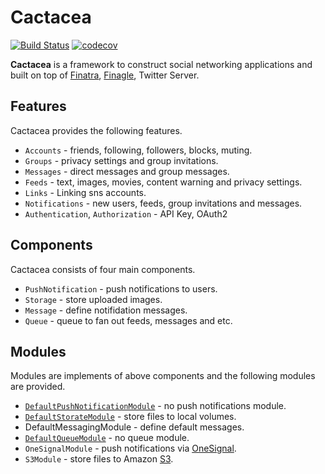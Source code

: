# Cactacea

[![Build Status](https://travis-ci.org/cactacea/backend.svg?branch=master)](https://travis-ci.org/cactacea/backend)
[![codecov](https://codecov.io/gh/cactacea/backend/branch/master/graph/badge.svg)](https://codecov.io/gh/cactacea/backend)

**Cactacea** is a framework to construct social networking applications and built on top of [Finatra](https://twitter.github.io/finatra/), [Finagle](https://twitter.github.io/finagle/), Twitter Server.

## Features ##

Cactacea provides the following features.

- `Accounts` - friends, following, followers, blocks, muting.
- `Groups` - privacy settings and group invitations.
- `Messages` - direct messages and group messages.
- `Feeds` - text, images, movies, content warning and privacy settings.
- `Links` - Linking sns accounts.
- `Notifications` - new users, feeds, group invitations and messages. 
- `Authentication`, `Authorization` - API Key, OAuth2



## Components ##

Cactacea consists of four main components.

- `PushNotification` - push notifications to users.
- `Storage` - store uploaded images.
- `Message` - define notifidation messages.
- `Queue` - queue to fan out feeds, messages and etc.


## Modules ##

Modules are implements of above components and the following modules are provided.

- [`DefaultPushNotificationModule`](https://github.com/cactacea/backend/blob/master/backend/src/main/scala/io/github/cactacea/backend/modules/DefaultPushNotificationModule.scala) - no push notifications module.
- [`DefaultStorateModule`](https://github.com/cactacea/backend/blob/master/backend/src/main/scala/io/github/cactacea/backend/modules/DefaultStorageModule.scala) - store files to local volumes.
- DefaultMessagingModule - define default messages.
- [`DefaultQueueModule`](https://github.com/cactacea/backend/blob/master/backend/src/main/scala/io/github/cactacea/backend/modules/DefaultQueueModule.scala) - no queue module.
- `OneSignalModule` - push notifications via [OneSignal](https://onesignal.com/).
- `S3Module` - store files to Amazon [S3](https://aws.amazon.com/s3/).
